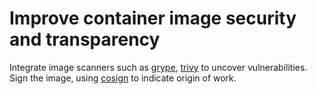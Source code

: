 # Improve container image security and transparency

Integrate image scanners such as [grype][1], [trivy][2] to uncover vulnerabilities.
Sign the image, using [cosign][3] to indicate origin of work.


[1]: https://github.com/anchore/grype
[2]: https://github.com/aquasecurity/trivy
[3]: https://docs.sigstore.dev/
